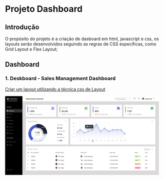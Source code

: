 # Projeto Dashboard

## Introdução

O propósito do projeto é a criação de dasboard em html, javascript e css, os layouts serão desenvolvidos seguindo as regras de CSS específicas, como Grid Layout e Flex Layout;

## Dashboard

### 1. Deskboard - Sales Management Dashboard

[Criar um layout utilizando a técnica css de Layout](1_deskboard_sales_management_%20dashboard/README.md)

![dashborad](1_deskboard_sales_management_%20dashboard/images/deskboard-dannyrooh.png)